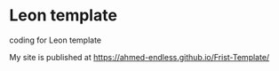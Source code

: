 # Leon template
coding for Leon template

My site is published at https://ahmed-endless.github.io/Frist-Template/
